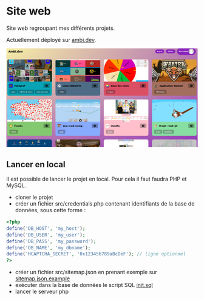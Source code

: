 # Site web

Site web regroupant mes différents projets.

Actuellement déployé sur [ambi.dev](https://ambi.dev).

![Capture d'écran](screenshot.png)


## Lancer en local

Il est possible de lancer le projet en local.
Pour cela il faut faudra PHP et MySQL.
 - cloner le projet
 - créer un fichier src/credentials.php contenant identifiants de la base de données, sous cette forme :
```php
<?php
define('DB_HOST', 'my_host');
define('DB_USER', 'my_user');
define('DB_PASS', 'my_password');
define('DB_NAME', 'my_dbname');
define('HCAPTCHA_SECRET', '0x123456789aBcDeF'); // ligne optionnel
?>
```
 - créer un fichier src/sitemap.json en prenant exemple sur [sitemap.json.example](sitemap.json.example)
 - exécuter dans la base de données le script SQL [init.sql](init.sql)
 - lancer le serveur php
